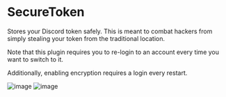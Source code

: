 # SecureToken

Stores your Discord token safely. This is meant to combat hackers from simply stealing your token from the traditional location.

Note that this plugin requires you to re-login to an account every time you want to switch to it.

Additionally, enabling encryption requires a login every restart.

![image](https://github.com/user-attachments/assets/cb429a5d-021b-454d-84f1-ea59c037e188)
![image](https://github.com/user-attachments/assets/51049d27-a932-4511-bc60-7c83d98898e5)
